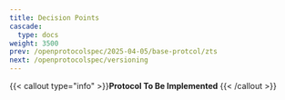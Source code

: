 ```yaml
---
title: Decision Points
cascade:
  type: docs
weight: 3500
prev: /openprotocolspec/2025-04-05/base-protcol/zts
next: /openprotocolspec/versioning
---
```


{{< callout type="info" >}}**Protocol To Be Implemented** {{< /callout >}}

